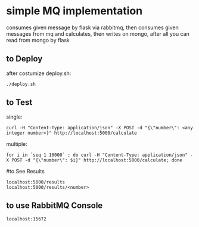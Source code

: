 # simple MQ implementation

consumes given message by flask via rabbitmq,
then consumes given messages from mq and calculates,
then writes on mongo,
after all you can read from mongo by flask

## to Deploy

after costumize deploy.sh:
```
./deploy.sh
```

## to Test
single:
```
curl -H "Content-Type: application/json" -X POST -d "{\"number\": <any integer number>}" http://localhost:5000/calculate
```

multiple:
```
for i in `seq 1 10000` ; do curl -H "Content-Type: application/json" -X POST -d "{\"number\": $i}" http://localhost:5000/calculate; done
```


#to See Results

```
localhost:5000/results
localhost:5000/results/<number>
```

## to use RabbitMQ Console

```
localhost:15672
```